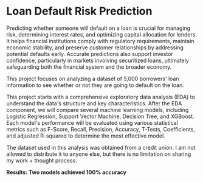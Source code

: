 # Loan Default Risk Prediction

Predicting whether someone will default on a loan is crucial for managing risk, determining interest rates, and optimizing capital allocation for lenders. It helps financial institutions comply with regulatory requirements, maintain economic stability, and preserve customer relationships by addressing potential defaults early. Accurate predictions also support investor confidence, particularly in markets involving securitized loans, ultimately safeguarding both the financial system and the broader economy.

This project focuses on analyzing a dataset of 5,000 borrowers' loan information to see whether or not they are going to default on the loan.

This project starts with a comprehensive exploratory data analysis (EDA) to understand the data's structure and key characteristics. After the EDA component, we will compare several machine learning models, including Logistic Regression, Support Vector Machine, Decision Tree, and XGBoost. Each model's performance will be evaluated using various statistical metrics such as F-Score, Recall, Precision, Accuracy, T-Tests, Coefficients, and adjusted R-squared to determine the most effective model. 

The dataset used in this analysis was obtained from a credit union. I am not allowed to distribute it to anyone else, but there is no limitation on sharing my work + thought process. 

**Results: Two models achieved 100% accuracy** 
